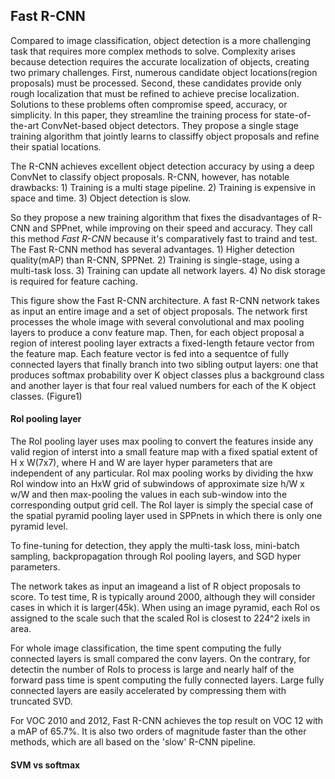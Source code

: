 ## Fast R-CNN


Compared to image classification, object detection is a more challenging task that requires more complex methods to solve. Complexity arises because detection requires the accurate localization of objects, creating two primary challenges. First, numerous candidate object locations(region proposals) must be processed. Second, these candidates provide only rough localization that must be refined to achieve precise localization. Solutions to these problems often compromise speed, accuracy, or simplicity. In this paper, they streamline the training process for state-of-the-art ConvNet-based object detectors. They propose a single stage training algorithm that jointly learns to classiffy object proposals and refine their spatial locations. 

The R-CNN achieves excellent object detection accuracy by using a deep ConvNet to classify object proposals. R-CNN, however, has notable drawbacks: 1) Training is a multi stage pipeline. 2) Training is expensive in space and time. 3) Object detection is slow.

So they propose a new training algorithm that fixes the disadvantages of R-CNN and SPPnet, while improving on their speed and accuracy. They call this method _Fast R-CNN_ because it's comparatively fast to traind and test. The Fast R-CNN method has several advantages. 1) Higher detection quality(mAP) than R-CNN, SPPNet. 2) Training is single-stage, using a multi-task loss. 3) Training can update all network layers. 4) No disk storage is required for feature caching. 

This figure show the Fast R-CNN architecture. A fast R-CNN network takes as input an entire image and a set of object proposals. The network first processes the whole image with several convolutional and max pooling layers to produce a conv feature map. Then, for each object proposal a region of interest pooling layer extracts a fixed-length fetaure vector from the feature map. Each feature vector is fed into a sequentce of fully connected layers that finally branch into two sibling output layers: one that produces softmax probability over K object classes plus a background class and another layer is that four real valued numbers for each of the K object classes.
(Figure1)

#### RoI pooling layer

The RoI pooling layer uses max pooling to convert the features inside any valid region of interst into a small feature map with a fixed spatial extent of H x W(7x7), where H and W are layer hyper parameters that are independent of any particular. RoI max pooling works by dividing the hxw RoI window into an HxW grid of subwindows of approximate size h/W x w/W and then max-pooling the values in each sub-window into the corresponding output grid cell. The RoI layer is simply the special case of the spatial pyramid pooling layer used in SPPnets in which there is only one pyramid level.

To fine-tuning for detection, they apply the multi-task loss, mini-batch sampling, backpropagation through RoI pooling layers, and SGD hyper parameters. 

The network takes as input an imageand a list of R object proposals to score. To test time, R is typically around 2000, although they will consider cases in which it is larger(45k). When using an image pyramid, each RoI os assigned to the scale such that the scaled RoI is closest to 224^2 ixels in area. 

For whole image classification, the time spent computing the fully connected layers is small compared the conv layers. On the contrary, for detectin the number of RoIs to process is large and nearly half of the forward pass time is spent computing the fully connected layers. Large fully connected layers are easily accelerated by compressing them with truncated SVD.

For VOC 2010 and 2012, Fast R-CNN achieves the top result on VOC 12 with a mAP of 65.7%. It is also two orders of magnitude faster than the other methods, which are all based on the 'slow' R-CNN pipeline. 

#### SVM vs softmax

